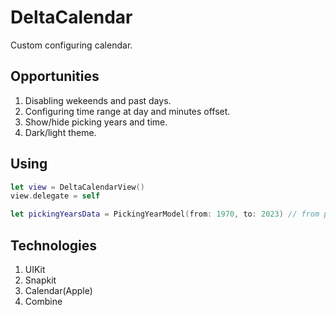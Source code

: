 # DeltaCalendar
Custom configuring calendar.

## Opportunities
1. Disabling wekeends and past days.
2. Configuring time range at day and minutes offset.
3. Show/hide picking years and time.
4. Dark/light theme.

## Using
```swift
let view = DeltaCalendarView()
view.delegate = self

let pickingYearsData = PickingYearModel(from: 1970, to: 2023) // from parameter must be less than "to" parameter, otherwise it woudnt be build.
```

## Technologies
1. UIKit
2. Snapkit
3. Calendar(Apple)
4. Combine
